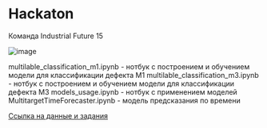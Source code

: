 # Hackaton
Команда Industrial Future 15

![image](https://github.com/9i5BCrUcNX5NmT/Hackaton/assets/88964539/9b45a8a5-6a37-4d0a-b519-9eb9c0057d2e)

multilable_classification_m1.ipynb - нотбук с построением и обучением модели для классификации дефекта М1
multilable_classification_m3.ipynb - нотбук с построением и обучением модели для классификации дефекта М3
models_usage.ipynb - нотбук с применением моделей
MultitargetTimeForecaster.ipynb - модель предсказания по времени

[Ссылка на данные и задания](https://drive.google.com/drive/folders/15rrOM5j2dVBs8aC6lSsHfufDKpNija7w?usp=sharing)
